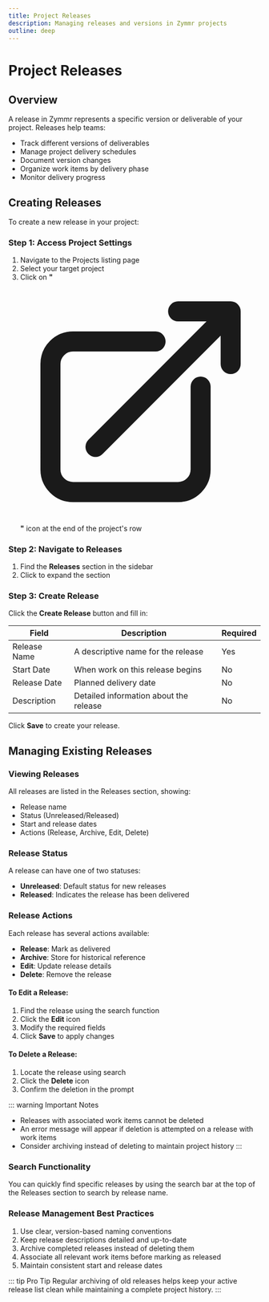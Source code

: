 ```yaml
---
title: Project Releases
description: Managing releases and versions in Zymmr projects
outline: deep
---
```


# Project Releases

## Overview

A release in Zymmr represents a specific version or deliverable of your project. Releases help teams:

- Track different versions of deliverables
- Manage project delivery schedules
- Document version changes
- Organize work items by delivery phase
- Monitor delivery progress

## Creating Releases

To create a new release in your project:

### Step 1: Access Project Settings

1. Navigate to the Projects listing page
2. Select your target project
3. Click on **"<svg xmlns="http://www.w3.org/2000/svg" fill="none" viewBox="0 0 24 24" stroke-width="2.0" stroke="currentColor" class="navigation-icon"><path stroke-linecap="round" stroke-linejoin="round" d="M13.5 6H5.25A2.25 2.25 0 003 8.25v10.5A2.25 2.25 0 005.25 21h10.5A2.25 2.25 0 0018 18.75V10.5m-10.5 6L21 3m0 0h-5.25M21 3v5.25"></path></svg>"** icon at the end of the project's row

### Step 2: Navigate to Releases

1. Find the **Releases** section in the sidebar
2. Click to expand the section

### Step 3: Create Release

Click the **Create Release** button and fill in:

| Field        | Description                            | Required |
| ------------ | -------------------------------------- | -------- |
| Release Name | A descriptive name for the release     | Yes      |
| Start Date   | When work on this release begins       | No       |
| Release Date | Planned delivery date                  | No       |
| Description  | Detailed information about the release | No       |

Click **Save** to create your release.

## Managing Existing Releases

### Viewing Releases

All releases are listed in the Releases section, showing:

- Release name
- Status (Unreleased/Released)
- Start and release dates
- Actions (Release, Archive, Edit, Delete)

### Release Status

A release can have one of two statuses:

- **Unreleased**: Default status for new releases
- **Released**: Indicates the release has been delivered

### Release Actions

Each release has several actions available:

- **Release**: Mark as delivered
- **Archive**: Store for historical reference
- **Edit**: Update release details
- **Delete**: Remove the release

#### To Edit a Release:

1. Find the release using the search function
2. Click the **Edit** icon
3. Modify the required fields
4. Click **Save** to apply changes

#### To Delete a Release:

1. Locate the release using search
2. Click the **Delete** icon
3. Confirm the deletion in the prompt

::: warning Important Notes

- Releases with associated work items cannot be deleted
- An error message will appear if deletion is attempted on a release with work items
- Consider archiving instead of deleting to maintain project history
  :::

### Search Functionality

You can quickly find specific releases by using the search bar at the top of the Releases section to search by release name.

### Release Management Best Practices

1. Use clear, version-based naming conventions
2. Keep release descriptions detailed and up-to-date
3. Archive completed releases instead of deleting them
4. Associate all relevant work items before marking as released
5. Maintain consistent start and release dates

::: tip Pro Tip
Regular archiving of old releases helps keep your active release list clean while maintaining a complete project history.
:::
